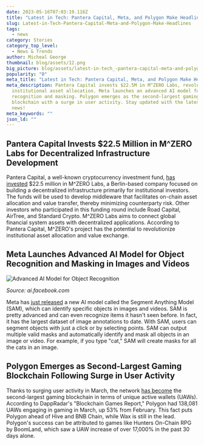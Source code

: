```yaml
---
date: 2023-05-16T07:03:19.116Z
title: "Latest in Tech: Pantera Capital, Meta, and Polygon Make Headlines"
slug: Latest-in-Tech-Pantera-Capital-Meta-and-Polygon-Make-Headlines
tags:
  - news
category: Stories
category_top_level:
  - News & Trends
author: Micheal George
thumbnail: blog/assets/12.png
big_picture: blog/assets/latest-in-tech_-pantera-capital-meta-and-polygon-make-headlines.png
popularity: "0"
meta_title: "Latest in Tech: Pantera Capital, Meta, and Polygon Make Headlines"
meta_description: Pantera Capital invests $22.5M in M^ZERO Labs, revolutionizing
  institutional asset allocation. Meta launches an advanced AI model for object
  recognition and masking. Polygon emerges as the second-largest gaming
  blockchain with a surge in user activity. Stay updated with the latest tech
  news!
meta_keywords: ""
json_ld: ""
---
```

## **Pantera Capital Invests $22.5 Million in M^ZERO Labs for Decentralized Infrastructure Development**

Pantera Capital, a well-known cryptocurrency investment fund, [has invested](https://cointelegraph.com/news/pantera-capital-leads-22-5m-investment-in-m-zero-labs-for-decentralized-infrastructure) $22.5 million in M^ZERO Labs, a Berlin-based company focused on building a decentralized infrastructure primarily for institutional investors. The funds will be used to develop middleware that facilitates on-chain asset allocation and value transfer, thereby minimizing counterparty risk. Other investors who participated in this funding round include Road Capital, AirTree, and Standard Crypto. M^ZERO Labs aims to connect global financial system assets with decentralized applications. According to Pantera Capital, M^ZERO's project has the potential to revolutionize institutional asset allocation and value exchange.

## **Meta Launches Advanced AI Model for Object Recognition and Masking in Images and Videos** 

![ Advanced AI Model for Object Recognition](blog/assets/снимок-экрана-2023-05-16-в-10.02.43.png " Advanced AI Model for Object Recognition")

*Source: ai.facebook.com*

Meta has [just released](https://ai.facebook.com/blog/segment-anything-foundation-model-image-segmentation/) a new AI model called the Segment Anything Model (SAM), which can identify specific objects in images and videos. SAM is pretty advanced and can even recognize items it hasn't seen before. In fact, it has the largest dataset of image annotations to date. With SAM, users can segment objects with just a click or by selecting points. SAM can output multiple valid masks and automatically identify and mask all objects in an image or video. For example, if you type "cat," SAM will create masks for all the cats in an image.

## **Polygon Emerges as Second-Largest Gaming Blockchain Following Surge in User Activity**

Thanks to surging user activity in March, the network [has become](https://bitcoinist.com/polygon-2nd-largest-gaming-blockchain/) the second-largest gaming blockchain in terms of unique active wallets (UAWs). According to DappRadar's "Blockchain Games Report," Polygon had 138,081 UAWs engaging in gaming in March, up 53% from February. This fact puts Polygon ahead of Hive and BNB Chain, while Wax is still in the lead. Polygon's success can be attributed to games like Hunters On-Chain RPG by BoomLand, which saw a UAW increase of over 17,000% in the past 30 days alone.